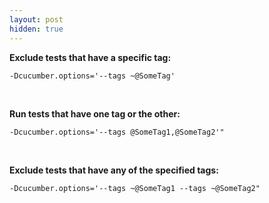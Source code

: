 ```yaml
---
layout: post
hidden: true
---
```


**Exclude tests that have a specific tag:**

```shell
-Dcucumber.options='--tags ~@SomeTag'
```
<br>

**Run tests that have one tag or the other:**

```shell
-Dcucumber.options='--tags @SomeTag1,@SomeTag2'"
```
<br>

**Exclude tests that have any of the specified tags:**

```shell
-Dcucumber.options='--tags ~@SomeTag1 --tags ~@SomeTag2"
```